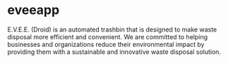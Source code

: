 # eveeapp
E.V.E.E. (Droid) is an automated trashbin that is designed to make waste disposal more efficient and convenient. We are committed to helping businesses and organizations reduce their environmental impact by providing them with a sustainable and innovative waste disposal solution.
